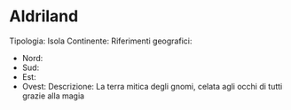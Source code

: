 # Aldriland
Tipologia: Isola
Continente: 
Riferimenti geografici: 
* Nord:
* Sud: 
* Est: 
* Ovest: 
Descrizione: La terra mitica degli gnomi, celata agli occhi di tutti grazie alla magia